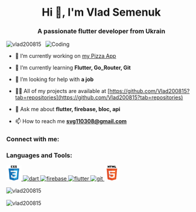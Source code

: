 

<h1 align="center">Hi 👋, I'm Vlad Semenuk</h1>
<h3 align="center">A passionate flutter developer from Ukrain</h3>
<img align="right" alt="Coding" width="400" src="https://media1.giphy.com/media/v1.Y2lkPTc5MGI3NjExaGxlNW1lZWhteTgyMDJ0NWZzdHFjaWRmN3JpcjlteWw4MmE4aDkxaiZlcD12MV9pbnRlcm5hbF9naWZfYnlfaWQmY3Q9Zw/zOvBKUUEERdNm/giphy.gif">

<p align="left"> <img src="https://komarev.com/ghpvc/?username=vlad200815&label=Profile%20views&color=0e75b6&style=flat" alt="vlad200815" /> </p>

- 🔭 I’m currently working on [my Pizza App](https://github.com/Vlad200815/Pizza-Admin-)

- 🌱 I’m currently learning **Flutter, Go_Router, Git**

- 🤝 I’m looking for help with **a job**

- 👨‍💻 All of my projects are available at [https://github.com/Vlad200815?tab=repositories](https://github.com/Vlad200815?tab=repositories)

- 💬 Ask me about **flutter, firebase, bloc, api**

- 📫 How to reach me **svg110308@gmail.com**

<h3 align="left">Connect with me:</h3>
<p align="left">
</p>

<h3 align="left">Languages and Tools:</h3>
<p align="left"> <a href="https://www.w3schools.com/css/" target="_blank" rel="noreferrer"> <img src="https://raw.githubusercontent.com/devicons/devicon/master/icons/css3/css3-original-wordmark.svg" alt="css3" width="40" height="40"/> </a> <a href="https://dart.dev" target="_blank" rel="noreferrer"> <img src="https://www.vectorlogo.zone/logos/dartlang/dartlang-icon.svg" alt="dart" width="40" height="40"/> </a> <a href="https://firebase.google.com/" target="_blank" rel="noreferrer"> <img src="https://www.vectorlogo.zone/logos/firebase/firebase-icon.svg" alt="firebase" width="40" height="40"/> </a> <a href="https://flutter.dev" target="_blank" rel="noreferrer"> <img src="https://www.vectorlogo.zone/logos/flutterio/flutterio-icon.svg" alt="flutter" width="40" height="40"/> </a> <a href="https://git-scm.com/" target="_blank" rel="noreferrer"> <img src="https://www.vectorlogo.zone/logos/git-scm/git-scm-icon.svg" alt="git" width="40" height="40"/> </a> <a href="https://www.w3.org/html/" target="_blank" rel="noreferrer"> <img src="https://raw.githubusercontent.com/devicons/devicon/master/icons/html5/html5-original-wordmark.svg" alt="html5" width="40" height="40"/> </a> </p>

<p><img align="center" src="https://github-readme-stats.vercel.app/api/top-langs?username=vlad200815&show_icons=true&locale=en&layout=compact" alt="vlad200815" /></p>

<p><img align="center" src="https://github-readme-streak-stats.herokuapp.com/?user=vlad200815&" alt="vlad200815" /></p>

